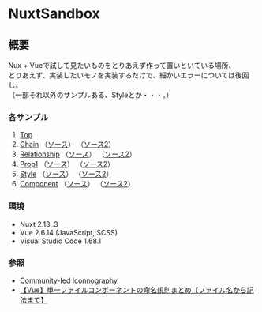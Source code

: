 # NuxtSandbox  
  
## 概要  
 Nux + Vueで試して見たいものをとりあえず作って置いといている場所、  
 とりあえず、実装したいモノを実装するだけで、細かいエラーについては後回し。  
 （一部それ以外のサンプルある、Styleとか・・・。）
  
### 各サンプル  
1. [Top](http://localhost:3000/NuxtSandbox/)
2. [Chain](http://localhost:3000/NuxtSandbox/Examples/Chain) （[ソース](https://github.com/HasegawaTakatune/NuxtSandbox/tree/main/pages/Examples/Chain)） （[ソース2](https://github.com/HasegawaTakatune/NuxtSandbox/tree/main/components/Chain)）  
3. [Relationship](http://localhost:3000/NuxtSandbox/Examples/Relationship) （[ソース](https://github.com/HasegawaTakatune/NuxtSandbox/tree/main/pages/Examples/Relationship)） （[ソース2](https://github.com/HasegawaTakatune/NuxtSandbox/tree/main/components/Relationship)）  
4. [Prop1](http://localhost:3000/NuxtSandbox/Examples/Prop) （[ソース](https://github.com/HasegawaTakatune/NuxtSandbox/tree/main/pages/Examples/Prop)） （[ソース2](https://github.com/HasegawaTakatune/NuxtSandbox/tree/main/components/Prop)）  
5. [Style](http://localhost:3000/NuxtSandbox/Examples/Style) （[ソース](https://github.com/HasegawaTakatune/NuxtSandbox/tree/main/pages/Examples/Style)） （[ソース2](https://github.com/HasegawaTakatune/NuxtSandbox/tree/main/components/Style)）  
6. [Component](http://localhost:3000/NuxtSandbox/Examples/Component) （[ソース](https://github.com/HasegawaTakatune/NuxtSandbox/tree/main/pages/Examples/Component)） （[ソース2](https://github.com/HasegawaTakatune/NuxtSandbox/tree/main/components/Input)）  
  
### 環境  
- Nuxt 2.13..3
- Vue 2.6.14 (JavaScript, SCSS)
- Visual Studio Code 1.68.1
  
### 参照
- [Community-Ied Iconnography](https://materialdesignicons.com/)
- [【Vue】単一ファイルコンポーネントの命名規則まとめ【ファイル名から記法まで】](https://qiita.com/ngron/items/ab2a17ae483c95a2f15e)
